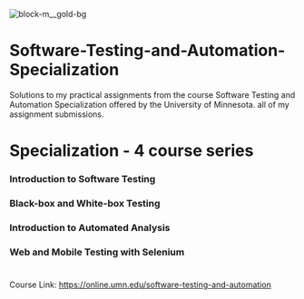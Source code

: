 ![block-m__gold-bg](https://github.com/skills59/Software-Testing-and-Automation-Specialization/assets/56154525/32715ab5-8591-4666-8e00-4a2d3b3ab0e0)

# Software-Testing-and-Automation-Specialization
Solutions to my practical assignments from the course Software Testing and Automation Specialization offered by the University of Minnesota. all of my assignment submissions. 

# Specialization - 4 course series
### Introduction to Software Testing
### Black-box and White-box Testing
### Introduction to Automated Analysis
### Web and Mobile Testing with Selenium
#
Course Link: https://online.umn.edu/software-testing-and-automation
